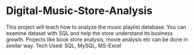 # Digital-Music-Store-Analysis
This project will teach how to analyze the music playlist database. You can examine dataset with SQL and help the store understand its business growth. Projects like book store analysis, movie analysis etc can be done in similar way.
Tech Used: SQL, MySQL, MS-Excel

